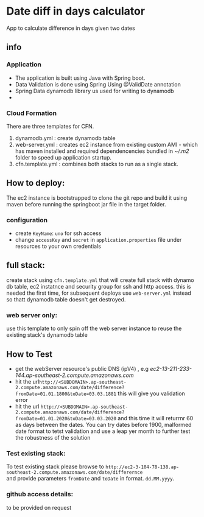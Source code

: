 #  Date diff in days calculator
App to calculate difference in days given two dates

## info
### Application
- The application is built using Java with Spring boot.
- Data Validation is done using Spring Using @ValidDate annotation
- Spring Data dynamodb library us used for writing to dynamodb
-

### Cloud Formation
There are three templates for CFN.
1. dynamodb.yml : create dynamodb table
2. web-server.yml : creates ec2 instance from existing custom AMI - which has maven installed and required dependencencies bundled in *~/.m2* folder to speed
up application startup.
3. cfn.template.yml : combines both stacks to run  as a single stack.

## How to deploy:
The ec2 instance is bootstrapped to clone the git repo and build it using maven before running the springboot jar file in the target folder.
### configuration
- create  `KeyName`:  `uno` for ssh access
- change `accessKey` and `secret` in `application.properties` file under resources to your own credentials

## full stack:
 create stack using `cfn.template.yml` that will create full stack with dynamo db table, ec2 instatnce and security group for ssh and http access.
 this is needed the first time, for subsequent deploys use `web-server.yml` instead so thatt dynamodb table doesn't get destroyed.

### web server only:
use this template to only spin off the web server instance to reuse the existing stack's dynamodb table
  

## How to Test
-  get the webServer resource's public DNS (ipV4) , e.g _ec2-13-211-233-144.ap-southeast-2.compute.amazonaws.com_
- hit the url`http://<SUBDOMAIN>.ap-southeast-2.compute.amazonaws.com/date/difference?fromDate=01.01.1800&toDate=03.03.1881`
this will give you validation error
- hit the url `http://<SUBDOMAIN>.ap-southeast-2.compute.amazonaws.com/date/difference?fromDate=01.01.2020&toDate=03.03.2020`
and this time it will returrnr 60 as days between the dates. You can try dates before 1900, malformed date format to tetst validation
and use a leap yer month to further test the robustness of the solution
### Test existing stack:
To test existing stack please browse to `http://ec2-3-104-78-138.ap-southeast-2.compute.amazonaws.com/date/differernce`  
and provide parameters `fromDate` and `toDate` in format. `dd.MM.yyyy`.

### github access details:
to be provided on request
